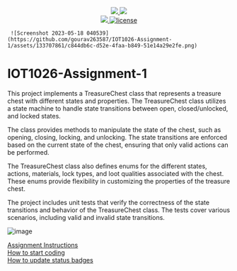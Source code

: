 <p align="center">
	<a href="https://github.com/GwGibson/IOT1026-Assignment-1/actions/workflows/ci.yml">
    <img src="https://github.com/GwGibson/IOT1026-Assignment-1/actions/workflows/ci.yml/badge.svg"/>
    </a>
	<a href="https://github.com/GwGibson/IOT1026-Assignment-1/actions/workflows/formatting.yml">
    <img src="https://github.com/GwGibson/IOT1026-Assignment-1/actions/workflows/formatting.yml/badge.svg"/>
	<br/>
    <a href="https://codecov.io/gh/GwGibson/IOT1026-Assignment-1" > 
    <img src="https://codecov.io/gh/GwGibson/IOT1026-Assignment-1/branch/main/graph/badge.svg?token=JS0857X5JD"/>
	<img title="MIT License" alt="license" src="https://img.shields.io/badge/license-MIT-informational?style=flat-square">	
    </a>
</p>
   
     ![Screenshot 2023-05-18 040539](https://github.com/gourav263587/IOT1026-Assignment-1/assets/133707861/c844db6c-d52e-4faa-b849-51e14a29e2fe.png)
                 



# IOT1026-Assignment-1
This project implements a TreasureChest class that represents a treasure chest with different states and properties. The TreasureChest class utilizes a state machine to handle state transitions between open, closed/unlocked, and locked states.

The class provides methods to manipulate the state of the chest, such as opening, closing, locking, and unlocking. The state transitions are enforced based on the current state of the chest, ensuring that only valid actions can be performed.

The TreasureChest class also defines enums for the different states, actions, materials, lock types, and loot qualities associated with the chest. These enums provide flexibility in customizing the properties of the treasure chest.

The project includes unit tests that verify the correctness of the state transitions and behavior of the TreasureChest class. The tests cover various scenarios, including valid and invalid state transitions.
        
        
![image](https://github.com/gourav263587/IOT1026-Assignment-1/assets/133707861/acb32d0c-897a-4add-aef7-e714f6b2a2df)

        
        
[Assignment Instructions](docs/instructions.md)  
[How to start coding](docs/how-to-use.md)  
[How to update status badges](docs/how-to-update-badges.md)
